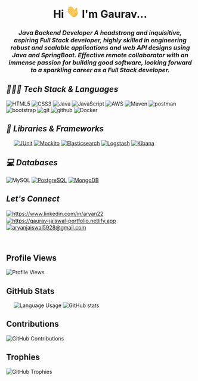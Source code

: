 <!----------------------------------- Heading Section ------------------------------------>
<h1 align="center">
    Hi
    <img src="https://raw.githubusercontent.com/ABSphreak/ABSphreak/master/gifs/Hi.gif" width="35">
    I'm Gaurav...
</h1>

<!----------------------------------- About Section ------------------------------------>

<h3 align="center">
   <i> Java Backend Developer</i>
    <i> A headstrong and inquisitive, aspiring Full Stack developer, highly skilled in engineering robust and scalable applications and web API designs using Java and SpringBoot. Effective remote collaborator with an immense passion for building good software, looking forward to a sparkling career as a Full Stack developer.</i>
</h3
  

<br>
  
<!----------------------------------- Tech Stack Section ------------------------------------>


### <h2><i>👨🏻‍💻 Tech Stack & Languages</i></h2>
![HTML5](https://img.shields.io/badge/HTML5-E34F26?style=for-the-badge&logo=html5&logoColor=white)
![CSS3](https://img.shields.io/badge/CSS3-1572B6?style=for-the-badge&logo=css3&logoColor=white)
![Java](https://img.shields.io/badge/Java-ED8B00?style=for-the-badge&logo=java&logoColor=white)
![JavaScript](https://img.shields.io/badge/JavaScript-323330?style=for-the-badge&logo=javascript&logoColor=F7DF1E)
 <img src="https://img.shields.io/badge/AWS-%23FF9900.svg?style=for-the-badge&logo=amazon-aws&logoColor=white" alt="AWS" />
    <img src="https://img.shields.io/badge/apache_maven-C71A36?style=for-the-badge&logo=apachemaven&logoColor=white" alt="Maven" />
     <img src="https://img.shields.io/badge/Postman-FF6C37?style=for-the-badge&logo=Postman&logoColor=white" alt="postman" />
<img src="https://img.shields.io/badge/Bootstrap-563D7C?style=for-the-badge&logo=bootstrap&logoColor=white" alt="bootstrap" />
<img src="https://img.shields.io/badge/Git-f44d27?style=for-the-badge&logo=git&logoColor=white" alt="git" />
<img src="https://img.shields.io/badge/GitHub-100000?style=for-the-badge&logo=github&logoColor=white" alt="github" />
<img src="https://img.shields.io/badge/Docker-2496ED?style=for-the-badge&logo=docker&logoColor=white" alt="Docker" />


### <h2><i>🚀 Libraries & Frameworks</i></h2>
<a href="" target="blank"><img src="https://img.shields.io/static/v1?style=for-the-badge&message=Spring&color=852100&label=" alt=""/></a>
<a href="" target="blank"><img src="https://img.shields.io/static/v1?style=for-the-badge&message=SpringBoot&color=00d09c&label=" alt="" /></a>
<a href="" target="blank"><img src="https://img.shields.io/static/v1?style=for-the-badge&message=Hibernate&color=000030&label=" alt=""/></a>
<a href="" target="blank"><img src="https://img.shields.io/static/v1?style=for-the-badge&message=JDBC&color=400030&label=" alt=""/></a>
<a href="" target="blank"><img src="https://img.shields.io/static/v1?style=for-the-badge&message=Servlets&color=700030&label=" alt=""/></a>
[![JUnit](https://img.shields.io/badge/JUnit-25A162?style=for-the-badge&logo=junit5&logoColor=white)](https://junit.org/)
 [![Mockito](https://img.shields.io/badge/Mockito-EBAC54?style=for-the-badge&logo=mockito&logoColor=white)](https://site.mockito.org/)
 [![Elasticsearch](https://img.shields.io/badge/Elasticsearch-005571?style=for-the-badge&logo=elasticsearch&logoColor=white)](https://www.elastic.co/elasticsearch/)
[![Logstash](https://img.shields.io/badge/Logstash-FFA500?style=for-the-badge&logo=logstash&logoColor=black)](https://www.elastic.co/logstash/)
[![Kibana](https://img.shields.io/badge/Kibana-005571?style=for-the-badge&logo=kibana&logoColor=white)](https://www.elastic.co/kibana/)

### <h2><i>💻 Databases</i></h2>
![MySQL](https://img.shields.io/badge/MySQL-00000F?style=for-the-badge&logo=mysql&logoColor=white)
[![PostgreSQL](https://img.shields.io/badge/PostgreSQL-336791?style=for-the-badge&logo=postgresql&logoColor=white)](https://www.postgresql.org/)
[![MongoDB](https://img.shields.io/badge/MongoDB-47A248?style=for-the-badge&logo=mongodb&logoColor=white)](https://www.mongodb.com/)

 
 
<!----------------------------------- Social Media Links Section ------------------------------------>

<h2><i>Let's Connect</i></h2>


<p align="left">
    <a href="https://www.linkedin.com/in/aryan22/">
        <img align="center" src="https://img.shields.io/badge/LinkedIn-0077B5?style=for-the-badge&logo=linkedin&logoColor=white" alt="https://www.linkedin.com/in/aryan22" />
    </a>
    <a href="https://gaurav-jaiswal-portfolio.netlify.app">
        <img align="center" src="https://img.shields.io/badge/Portfolio-18A303?style=for-the-badge&logo=ionic&logoColor=white" alt="https://gaurav-jaiswal-portfolio.netlify.app" />
    </a>
    <a title="aryanjaiswal598@gmail.com" href="mailto:aryanjaiswal598@gmail.com">
        <img align="center" src="https://img.shields.io/badge/Gmail-D14836?style=for-the-badge&logo=gmail&logoColor=white" alt="aryanjaiswal5928@gmail.com" />
    </a>
</p>
<br>

 
## Profile Views
![Profile Views](https://komarev.com/ghpvc/?username=Gaurav-Jaiswal-2&color=blueviolet&style=flat&label=Profile+Views&v=1200)


 
 

<!----------------------------------- Star Section ------------------------------------>

## GitHub Stats
<div>
     <img src="https://github-readme-stats.vercel.app/api/top-langs/?username=Gaurav-Jaiswal-2&layout=compact&theme=dark&langs_count=6&hide=html,css" alt="Language Usage" width="400" height="200" style="margin-left: 20px;" />

  <img src="https://github-readme-stats.vercel.app/api?username=Gaurav-Jaiswal-2&show_icons=true&count_private=true&theme=dark" alt="GitHub stats" width="400" height="200" />
</div>

## Contributions
![GitHub Contributions](https://github-readme-streak-stats.herokuapp.com/?user=Gaurav-Jaiswal-2&theme=dark)

## Trophies
![GitHub Trophies](https://github-profile-trophy.vercel.app/?username=Gaurav-Jaiswal-2&theme=darkhub)

